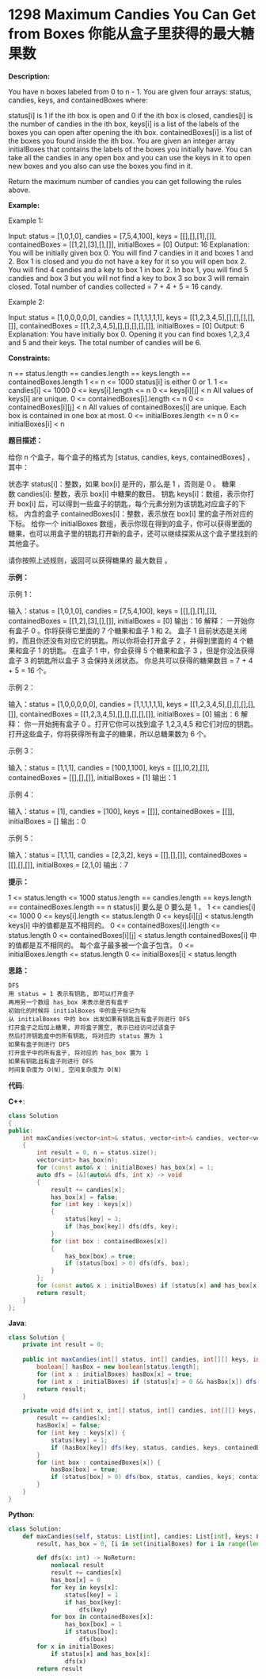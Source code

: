# 1298 Maximum Candies You Can Get from Boxes 你能从盒子里获得的最大糖果数

__Description:__

You have n boxes labeled from 0 to n - 1. You are given four arrays: status, candies, keys, and containedBoxes where:

status[i] is 1 if the ith box is open and 0 if the ith box is closed,
candies[i] is the number of candies in the ith box,
keys[i] is a list of the labels of the boxes you can open after opening the ith box.
containedBoxes[i] is a list of the boxes you found inside the ith box.
You are given an integer array initialBoxes that contains the labels of the boxes you initially have. You can take all the candies in any open box and you can use the keys in it to open new boxes and you also can use the boxes you find in it.

Return the maximum number of candies you can get following the rules above.

__Example:__

Example 1:

Input: status = [1,0,1,0], candies = [7,5,4,100], keys = [[],[],[1],[]], containedBoxes = [[1,2],[3],[],[]], initialBoxes = [0]
Output: 16
Explanation: You will be initially given box 0. You will find 7 candies in it and boxes 1 and 2.
Box 1 is closed and you do not have a key for it so you will open box 2. You will find 4 candies and a key to box 1 in box 2.
In box 1, you will find 5 candies and box 3 but you will not find a key to box 3 so box 3 will remain closed.
Total number of candies collected = 7 + 4 + 5 = 16 candy.

Example 2:

Input: status = [1,0,0,0,0,0], candies = [1,1,1,1,1,1], keys = [[1,2,3,4,5],[],[],[],[],[]], containedBoxes = [[1,2,3,4,5],[],[],[],[],[]], initialBoxes = [0]
Output: 6
Explanation: You have initially box 0. Opening it you can find boxes 1,2,3,4 and 5 and their keys.
The total number of candies will be 6.

__Constraints:__

n == status.length == candies.length == keys.length == containedBoxes.length
1 <= n <= 1000
status[i] is either 0 or 1.
1 <= candies[i] <= 1000
0 <= keys[i].length <= n
0 <= keys\[i][j] < n
All values of keys[i] are unique.
0 <= containedBoxes[i].length <= n
0 <= containedBoxes\[i][j] < n
All values of containedBoxes[i] are unique.
Each box is contained in one box at most.
0 <= initialBoxes.length <= n
0 <= initialBoxes[i] < n

__题目描述：__

给你 n 个盒子，每个盒子的格式为 [status, candies, keys, containedBoxes] ，其中：

状态字 status[i]：整数，如果 box[i] 是开的，那么是 1 ，否则是 0 。
糖果数 candies[i]: 整数，表示 box[i] 中糖果的数目。
钥匙 keys[i]：数组，表示你打开 box[i] 后，可以得到一些盒子的钥匙，每个元素分别为该钥匙对应盒子的下标。
内含的盒子 containedBoxes[i]：整数，表示放在 box[i] 里的盒子所对应的下标。
给你一个 initialBoxes 数组，表示你现在得到的盒子，你可以获得里面的糖果，也可以用盒子里的钥匙打开新的盒子，还可以继续探索从这个盒子里找到的其他盒子。

请你按照上述规则，返回可以获得糖果的 最大数目 。

__示例：__

示例 1：

输入：status = [1,0,1,0], candies = [7,5,4,100], keys = [[],[],[1],[]], containedBoxes = [[1,2],[3],[],[]], initialBoxes = [0]
输出：16
解释：
一开始你有盒子 0 。你将获得它里面的 7 个糖果和盒子 1 和 2。
盒子 1 目前状态是关闭的，而且你还没有对应它的钥匙。所以你将会打开盒子 2 ，并得到里面的 4 个糖果和盒子 1 的钥匙。
在盒子 1 中，你会获得 5 个糖果和盒子 3 ，但是你没法获得盒子 3 的钥匙所以盒子 3 会保持关闭状态。
你总共可以获得的糖果数目 = 7 + 4 + 5 = 16 个。

示例 2：

输入：status = [1,0,0,0,0,0], candies = [1,1,1,1,1,1], keys = [[1,2,3,4,5],[],[],[],[],[]], containedBoxes = [[1,2,3,4,5],[],[],[],[],[]], initialBoxes = [0]
输出：6
解释：
你一开始拥有盒子 0 。打开它你可以找到盒子 1,2,3,4,5 和它们对应的钥匙。
打开这些盒子，你将获得所有盒子的糖果，所以总糖果数为 6 个。

示例 3：

输入：status = [1,1,1], candies = [100,1,100], keys = [[],[0,2],[]], containedBoxes = [[],[],[]], initialBoxes = [1]
输出：1

示例 4：

输入：status = [1], candies = [100], keys = [[]], containedBoxes = [[]], initialBoxes = []
输出：0

示例 5：

输入：status = [1,1,1], candies = [2,3,2], keys = [[],[],[]], containedBoxes = [[],[],[]], initialBoxes = [2,1,0]
输出：7

__提示：__

1 <= status.length <= 1000
status.length == candies.length == keys.length == containedBoxes.length == n
status[i] 要么是 0 要么是 1 。
1 <= candies[i] <= 1000
0 <= keys[i].length <= status.length
0 <= keys\[i][j] < status.length
keys[i] 中的值都是互不相同的。
0 <= containedBoxes[i].length <= status.length
0 <= containedBoxes\[i][j] < status.length
containedBoxes[i] 中的值都是互不相同的。
每个盒子最多被一个盒子包含。
0 <= initialBoxes.length <= status.length
0 <= initialBoxes[i] < status.length

__思路：__

```text
DFS
用 status = 1 表示有钥匙, 即可以打开盒子
再用另一个数组 has_box 来表示是否有盒子
初始化的时候将 initialBoxes 中的盒子标记为有
从 initialBoxes 中的 box 出发如果有钥匙且有盒子则进行 DFS
打开盒子之后加上糖果, 并将盒子置空, 表示已经访问过该盒子
然后打开钥匙盒中的所有钥匙, 将对应的 status 置为 1
如果有盒子则进行 DFS
打开盒子中的所有盒子, 将对应的 has_box 置为 1
如果有钥匙且有盒子则进行 DFS
时间复杂度为 O(N), 空间复杂度为 O(N)
```

__代码__:

__C++__:

```C++
class Solution 
{
public:
    int maxCandies(vector<int>& status, vector<int>& candies, vector<vector<int>>& keys, vector<vector<int>>& containedBoxes, vector<int>& initialBoxes) 
    {
        int result = 0, n = status.size();
        vector<int> has_box(n);
        for (const auto& x : initialBoxes) has_box[x] = 1;
        auto dfs = [&](auto&& dfs, int x) -> void 
        {
            result += candies[x];
            has_box[x] = false;
            for (int key : keys[x]) 
            {
                status[key] = 1;
                if (has_box[key]) dfs(dfs, key);
            }
            for (int box : containedBoxes[x]) 
            {
                has_box[box] = true;
                if (status[box] > 0) dfs(dfs, box);
            }
        };
        for (const auto& x : initialBoxes) if (status[x] and has_box[x]) dfs(dfs, x);
        return result;
    }
};
```

__Java__:

```Java
class Solution {
    private int result = 0;
    
    public int maxCandies(int[] status, int[] candies, int[][] keys, int[][] containedBoxes, int[] initialBoxes) {
        boolean[] hasBox = new boolean[status.length];
        for (int x : initialBoxes) hasBox[x] = true;
        for (int x : initialBoxes) if (status[x] > 0 && hasBox[x]) dfs(x, status, candies, keys, containedBoxes, hasBox);
        return result;
    }

    private void dfs(int x, int[] status, int[] candies, int[][] keys, int[][] containedBoxes, boolean[] hasBox) {
        result += candies[x];
        hasBox[x] = false;
        for (int key : keys[x]) {
            status[key] = 1;
            if (hasBox[key]) dfs(key, status, candies, keys, containedBoxes, hasBox);
        }
        for (int box : containedBoxes[x]) {
            hasBox[box] = true;
            if (status[box] > 0) dfs(box, status, candies, keys, containedBoxes, hasBox);
        }
    }
}
```

__Python__:

```Python
class Solution:
    def maxCandies(self, status: List[int], candies: List[int], keys: List[List[int]], containedBoxes: List[List[int]], initialBoxes: List[int]) -> int:
        result, has_box = 0, [i in set(initialBoxes) for i in range(len(status))]

        def dfs(x: int) -> NoReturn:
            nonlocal result
            result += candies[x]
            has_box[x] = 0
            for key in keys[x]:
                status[key] = 1
                if has_box[key]:
                    dfs(key)
            for box in containedBoxes[x]:
                has_box[box] = 1
                if status[box]:
                    dfs(box)
        for x in initialBoxes:
            if status[x] and has_box[x]:
                dfs(x)
        return result
```
